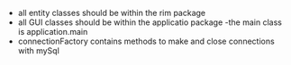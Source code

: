 - all entity classes should be within the rim package
- all GUI classes should be within the applicatio package
-the main class is application.main
- connectionFactory contains methods to make and close connections with mySql
